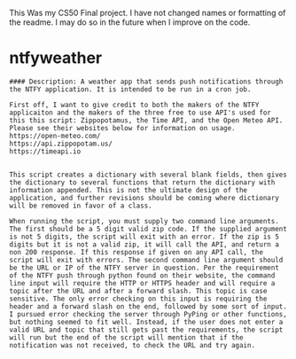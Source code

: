 This Was my CS50 Final project. I have not changed names or formatting of the readme. I may do so in the future when I improve on the code.   
   
   # ntfyweather
    #### Description: A weather app that sends push notifications through the NTFY application. It is intended to be run in a cron job.

    First off, I want to give credit to both the makers of the NTFY applicaiton and the makers of the three free to use API's used for this this script: Zippopotamus, the Time API, and the Open Meteo API. Please see their websites below for information on usage.
    https://open-meteo.com/
    https://api.zippopotam.us/
    https://timeapi.io


    This script creates a dictionary with several blank fields, then gives the dictionary to several functions that return the dictionary with information appended. This is not the ultimate design of the application, and further revisions should be coming where dictionary will be removed in favor of a class.

    When running the script, you must supply two command line arguments. The first should be a 5 digit valid zip code. If the supplied argument is not 5 digits, the script will exit with an error. If the zip is 5 digits but it is not a valid zip, it will call the API, and return a non 200 response. If this response if given on any API call, the script will exit with errors. The second command line argument should be the URL or IP of the NTFY server in question. Per the requirement of the NTFY push through python found on their website, the command line input will require the HTTP or HTTPS header and will require a topic after the URL and after a forward slash. This topic is case sensitive. The only error checking on this input is requiring the header and a forward slash on the end, followed by some sort of input. I pursued error checking the server through PyPing or other functions, but nothing seemed to fit well. Instead, if the user does not enter a valid URL and topic that still gets past the requirements, the script will run but the end of the script will mention that if the notification was not received, to check the URL and try again.



